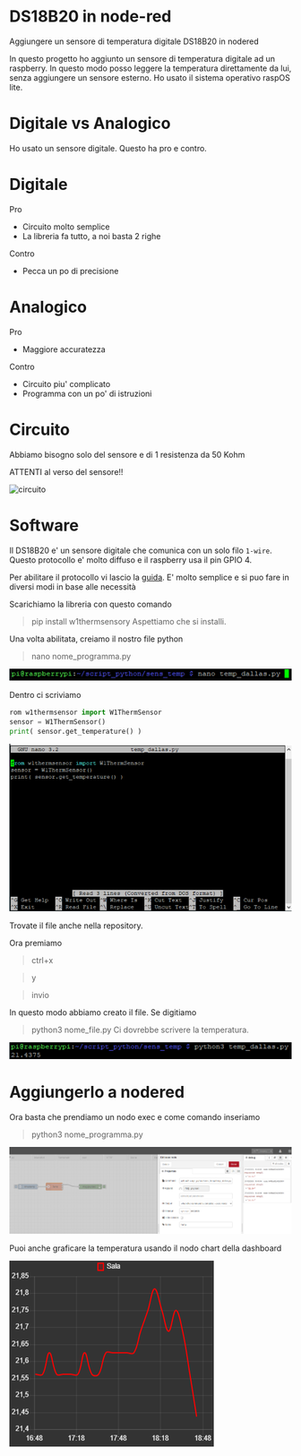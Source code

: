 # DS18B20 in node-red
Aggiungere un sensore di temperatura digitale DS18B20 in nodered

In questo progetto ho aggiunto un sensore di temperatura digitale ad un raspberry. In questo modo posso leggere la temperatura direttamente da lui, senza aggiungere un sensore esterno.
Ho usato il sistema operativo raspOS lite.

# Digitale vs Analogico
Ho usato un sensore digitale. Questo ha pro e contro.

# Digitale
Pro 
- Circuito molto semplice
- La libreria fa tutto, a noi basta 2 righe

Contro
- Pecca un po di precisione 

# Analogico
Pro
- Maggiore accuratezza

Contro
- Circuito piu' complicato
- Programma con un po' di istruzioni

# Circuito
Abbiamo bisogno solo del sensore e di 1 resistenza da 50 Kohm

ATTENTI al verso del sensore!!

![circuito](https://farm5.staticflickr.com/4215/35139160190_cea3435a09_b_d.jpg)


# Software
Il DS18B20 e' un sensore digitale che comunica con un solo filo `1-wire`.
Questo protocollo e' molto diffuso e il raspberry usa il pin GPIO 4.

Per abilitare il protocollo vi lascio la [guida](https://www.raspberrypi-spy.co.uk/2018/02/enable-1-wire-interface-raspberry-pi/). E' molto semplice e si puo fare in diversi modi in base alle necessità


Scarichiamo la libreria con questo comando
> pip install w1thermsensory
Aspettiamo che si installi.

Una volta abilitata, creiamo il nostro file python

> nano nome_programma.py

![nano](https://github.com/M4M0M3N/DS18B20_node-red/blob/main/img/nano.png?raw=true)

Dentro ci scriviamo

```python
rom w1thermsensor import W1ThermSensor
sensor = W1ThermSensor()
print( sensor.get_temperature() )
```

![script](https://github.com/M4M0M3N/DS18B20_node-red/blob/main/img/script.png?raw=true)

Trovate il file anche nella repository.

Ora premiamo 
> ctrl+x

> y

> invio

In questo modo abbiamo creato il file. 
Se digitiamo

> python3 nome_file.py
Ci dovrebbe scrivere la temperatura.

![nano](https://github.com/M4M0M3N/DS18B20_node-red/blob/main/img/temp.png?raw=true)

# Aggiungerlo a nodered
Ora basta che prendiamo un nodo exec e come comando inseriamo
> python3 nome_programma.py

![flow](https://github.com/M4M0M3N/DS18B20_node-red/blob/main/img/node-red.png?raw=true)

Puoi anche graficare la temperatura usando il nodo chart della dashboard

![temp_nodered](https://github.com/M4M0M3N/DS18B20_node-red/blob/main/img/temp_nodered.png?raw=true)
